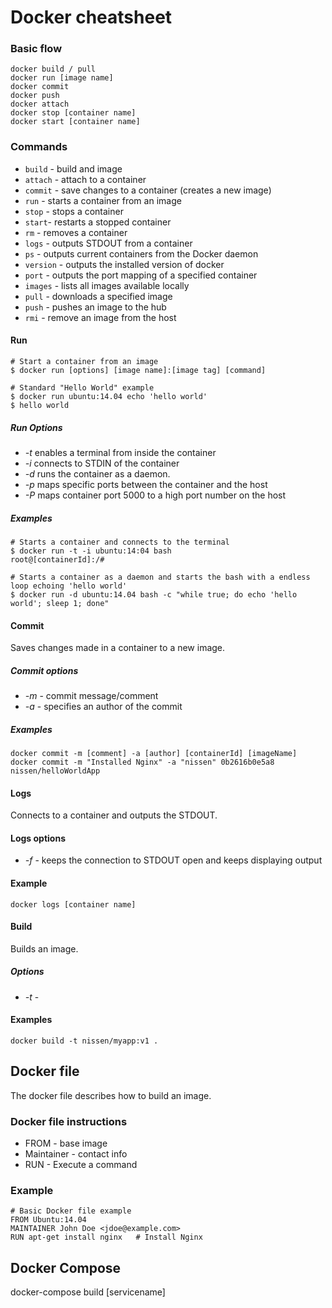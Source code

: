 # Docker cheatsheet

### Basic flow	

	docker build / pull 
	docker run [image name]	
	docker commit	
	docker push
	docker attach	
	docker stop [container name]
	docker start [container name]

### Commands
* `build` - build and image
* `attach` - attach to a container
* `commit` - save changes to a container (creates a new image)
* `run` - starts a container from an image
* `stop` - stops a container
* `start`- restarts a stopped container
* `rm` - removes a container 
* `logs` - outputs STDOUT from a container
* `ps` - outputs current containers from the Docker daemon
* `version` - outputs the installed version of docker
* `port` - outputs the port mapping of a specified container
* `images` - lists all images available locally
* `pull` - downloads a specified image
* `push` - pushes an image to the hub
* `rmi` - remove an image from the host
	

#### Run
	# Start a container from an image
	$ docker run [options] [image name]:[image tag] [command]

	# Standard "Hello World" example
	$ docker run ubuntu:14.04 echo 'hello world'
	$ hello world

##### Run Options

* *-t* enables a terminal from inside the container
* *-i* connects to STDIN of the container
* *-d* runs the container as a daemon.
* *-p* maps specific ports between the container and the host
* *-P* maps container port 5000 to a high port number on the host
 

##### Examples
	# Starts a container and connects to the terminal
	$ docker run -t -i ubuntu:14:04 bash 
	root@[containerId]:/#

	# Starts a container as a daemon and starts the bash with a endless loop echoing 'hello world' 
	$ docker run -d ubuntu:14.04 bash -c "while true; do echo 'hello world'; sleep 1; done" 
	

#### Commit
Saves changes made in a container to a new image.

##### Commit options
* *-m* - commit message/comment
* *-a* - specifies an author of the commit

##### Examples
	docker commit -m [comment] -a [author] [containerId] [imageName]
	docker commit -m "Installed Nginx" -a "nissen" 0b2616b0e5a8 nissen/helloWorldApp

#### Logs
Connects to a container and outputs the STDOUT.

#### Logs options
* *-f* - keeps the connection to STDOUT open and keeps displaying output 

#### Example
	docker logs [container name]

#### Build
Builds an image.

##### Options
* *-t* - 

#### Examples
	
	docker build -t nissen/myapp:v1 . 

## Docker file
The docker file describes how to build an image.

### Docker file instructions
* FROM - base image
* Maintainer - contact info
* RUN - Execute a command

### Example
	# Basic Docker file example
	FROM Ubuntu:14.04
	MAINTAINER John Doe <jdoe@example.com>
	RUN apt-get install nginx 	# Install Nginx
	 

## Docker Compose

docker-compose build [servicename]